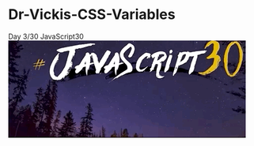 # Dr-Vickis-CSS-Variables
Day 3/30 JavaScript30 <br>
![](https://github.com/DrVicki/Dr-Vickis-CSS-Variables/blob/main/images/JavaScript30.gif)
